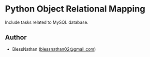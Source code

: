 # Python Object Relational Mapping
Include tasks related to MySQL database.

## Author
- BlessNathan (blessnathan02@gmail.com)
